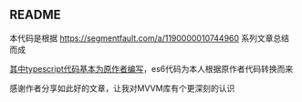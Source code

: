 ## README

本代码是根据 https://segmentfault.com/a/1190000010744960 系列文章总结而成

[其中typescript代码基本为原作者编写](https://github.com/momoko8443/how_to_write_a_mvvm_library)，es6代码为本人根据原作者代码转换而来

感谢作者分享如此好的文章，让我对MVVM库有个更深刻的认识

